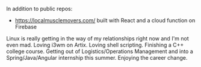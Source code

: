 In addition to public repos:
- https://localmusclemovers.com/ built with React and a cloud function on Firebase

Linux is really getting in the way of my relationships right now and I'm not even mad. Loving i3wm on Artix. Loving shell scripting. Finishing a C++ college course. Getting out of Logistics/Operations Management and into a Spring/Java/Angular internship this summer. Enjoying the career change.
